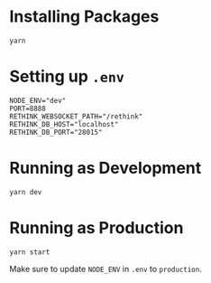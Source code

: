 # Installing Packages

`yarn`

# Setting up `.env`

```
NODE_ENV="dev"
PORT=8888
RETHINK_WEBSOCKET_PATH="/rethink"
RETHINK_DB_HOST="localhost"
RETHINK_DB_PORT="28015"
```

# Running as Development

`yarn dev`

# Running as Production

`yarn start`

Make sure to update `NODE_ENV` in `.env` to `production`.
